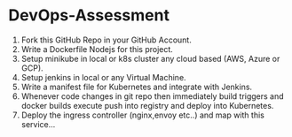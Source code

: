 # DevOps-Assessment

1. Fork this GitHub Repo in your GitHub Account.
2. Write a Dockerfile Nodejs for this project.
3. Setup minikube in local or k8s cluster any cloud based (AWS, Azure or GCP).
4. Setup jenkins in local or any Virtual Machine. 
5. Write a manifest file for Kubernetes and integrate with Jenkins.
6. Whenever code changes in git repo then immediately build triggers and docker builds execute push into registry and deploy into Kubernetes.
7. Deploy the ingress controller (nginx,envoy etc..) and map with this service...
